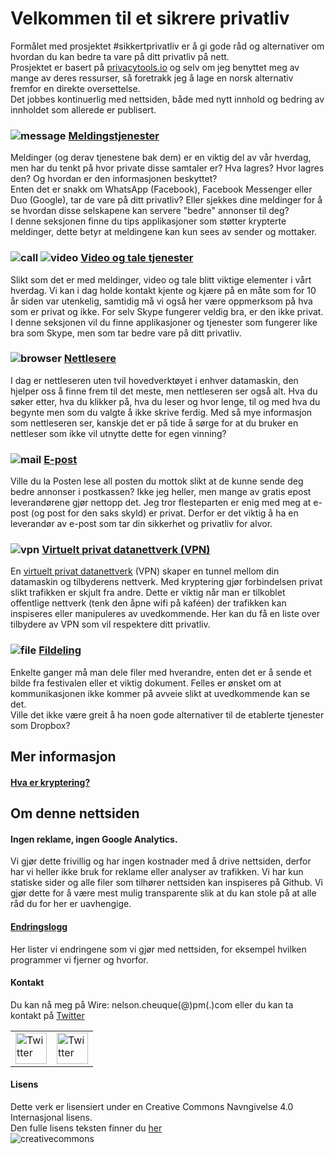 # Velkommen til et sikrere privatliv


Formålet med prosjektet #sikkertprivatliv er å gi gode råd og alternativer om hvordan du kan bedre ta vare på ditt privatliv på nett.     
Prosjektet er basert på [privacytools.io](https://www.privacytools.io/) og selv om jeg benyttet meg av mange av deres ressurser, så foretrakk jeg å lage en norsk alternativ fremfor en direkte oversettelse.  
Det jobbes kontinuerlig med nettsiden, både med nytt innhold og bedring av innholdet som allerede er publisert.  


### ![message](img/icons/message.svg)  [Meldingstjenester](meldingstjenester.md)

Meldinger (og derav tjenestene bak dem) er en viktig del av vår hverdag, men har du tenkt på hvor private disse samtaler er? Hva lagres? Hvor lagres den? Og hvordan er den informasjonen beskyttet?    
Enten det er snakk om WhatsApp (Facebook), Facebook Messenger eller Duo (Google), tar de vare på ditt privatliv? Eller sjekkes dine meldinger for å se hvordan disse selskapene kan servere "bedre" annonser til deg?  
I denne seksjonen finne du tips applikasjoner som støtter krypterte meldinger, dette betyr at meldingene kan kun sees av sender og mottaker.  


### ![call](img/icons/call.svg) ![video](img/icons/video.svg)  [Video og tale tjenester](video-tale.md)  

Slikt som det er med meldinger, video og tale blitt viktige elementer i vårt hverdag. Vi kan i dag holde kontakt kjente og kjære på en måte som for 10 år siden var utenkelig, samtidig må vi også her være oppmerksom på hva som er privat og ikke. For selv Skype fungerer veldig bra, er den ikke privat. I denne seksjonen vil du finne applikasjoner og tjenester som fungerer like bra som Skype, men som tar bedre vare på ditt privatliv.  


### ![browser](img/icons/chrome.svg) [Nettlesere](nettlesere.md)  

I dag er nettleseren uten tvil hovedverktøyet i enhver datamaskin, den hjelper oss å finne frem til det meste, men nettleseren ser også alt. Hva du søker etter, hva du klikker på, hva du leser og hvor lenge, til og med hva du begynte men som du valgte å ikke skrive ferdig. Med så mye informasjon som nettleseren ser, kanskje det er på tide å sørge for at du bruker en nettleser som ikke vil utnytte dette for egen vinning?


### ![mail](img/icons/mail.svg) [E-post](epost.md)  

Ville du la Posten lese all posten du mottok slikt at de kunne sende deg bedre annonser i postkassen? Ikke jeg heller, men mange av gratis epost leverandørene gjør nettopp det. Jeg tror flesteparten er enig med meg at e-post (og post for den saks skyld) er privat.  Derfor er det viktig å ha en leverandør av e-post som tar din sikkerhet og privatliv for alvor.  


### ![vpn](img/icons/shield.svg)  [Virtuelt privat datanettverk (VPN)](vpn.md)  

En [virtuelt privat datanettverk](https://no.wikipedia.org/wiki/Virtual_private_network) (VPN) skaper en tunnel mellom din datamaskin og tilbyderens nettverk. Med kryptering gjør forbindelsen privat slikt trafikken er skjult fra andre. Dette er viktig når man er tilkoblet offentlige nettverk (tenk den åpne wifi på kaféen) der trafikken kan inspiseres eller manipuleres av uvedkommende. Her kan du få en liste over tilbydere av VPN som vil respektere ditt privatliv.  


### ![file](img/icons/file.svg) [Fildeling](fildeling.md)  
Enkelte ganger må man dele filer med hverandre, enten det er å sende et bilde fra festivalen eller et viktig dokument. Felles er ønsket om at kommunikasjonen ikke kommer på avveie slikt at uvedkommende kan se det.  
Ville det ikke være greit å ha noen gode alternativer til de etablerte tjenester som Dropbox?


## Mer informasjon  

#### [Hva er kryptering?](kryptering.md)  


## Om denne nettsiden

#### Ingen reklame, ingen Google Analytics.  
Vi gjør dette frivillig og har ingen kostnader med å drive nettsiden, derfor har vi heller ikke bruk for reklame eller analyser av trafikken.  Vi har kun statiske sider og alle filer som tilhører nettsiden kan inspiseres på Github. Vi gjør dette for å være mest mulig transparente slik at du kan stole på at alle råd du for her er uavhengige.  


#### [Endringslogg](endringslogg.md) 
Her lister vi endringene som vi gjør med nettsiden, for eksempel hvilken programmer vi fjerner og hvorfor.



#### Kontakt

Du kan nå meg på Wire: nelson.cheuque(@)pm(.)com eller du kan ta kontakt på [Twitter](https://twitter.com/sikkerprivatliv)

<table>
 <tr>
   <td>
   <a href="https://twitter.com/sikkerprivatliv" >
   <img src="img/logos/twitter.png" alt="Twitter" height="50" width="50" /> </a>
   </td>
   <td>
   <a href="https://github.com/sikkertprivatliv/sikkertprivatliv.github.io" >
   <img src="img/logos/github.png" alt="Twitter" height="50" width="50" /> </a>
   </td>
 </tr>
</table>


#### Lisens  
Dette verk er lisensiert under en Creative Commons Navngivelse 4.0 Internasjonal lisens.  
Den fulle lisens teksten finner du [her](Lisens.md)  
![creativecommons](img/logos/creativecommons.png)
